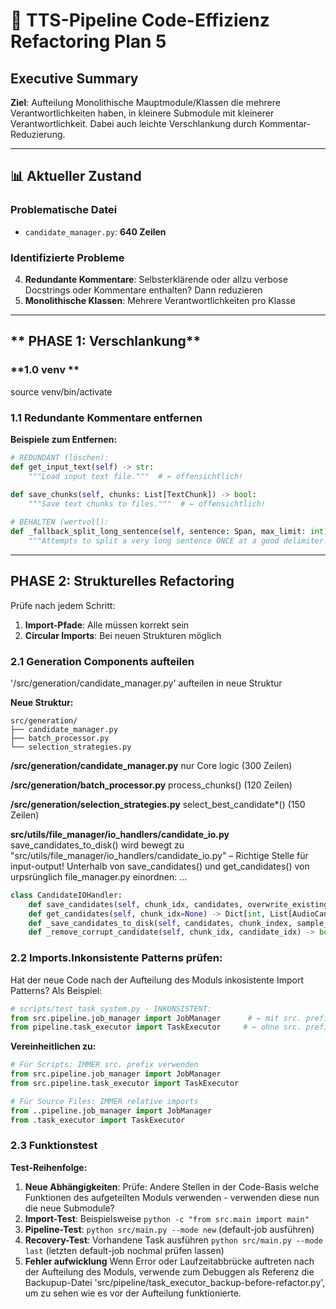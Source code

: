# 🎯 **TTS-Pipeline Code-Effizienz Refactoring Plan 5**

## **Executive Summary**

**Ziel**: Aufteilung Monolithische Mauptmodule/Klassen die mehrere Verantwortlichkeiten haben, in kleinere Submodule mit kleinerer Verantwortlichkeit. Dabei auch leichte Verschlankung durch Kommentar-Reduzierung.

---

## **📊 Aktueller Zustand**

### **Problematische Datei**
- `candidate_manager.py`: **640 Zeilen** 


### **Identifizierte Probleme**
4. **Redundante Kommentare**: Selbsterklärende oder allzu verbose Docstrings oder Kommentare enthalten? Dann reduzieren
5. **Monolithische Klassen**: Mehrere Verantwortlichkeiten pro Klasse

---

## ** PHASE 1: Verschlankung**

### **1.0 venv **
source venv/bin/activate

### **1.1 Redundante Kommentare entfernen**

**Beispiele zum Entfernen:**
```python
# REDUNDANT (löschen):
def get_input_text(self) -> str:
    """Load input text file."""  # ← offensichtlich!
    
def save_chunks(self, chunks: List[TextChunk]) -> bool:
    """Save text chunks to files."""  # ← offensichtlich!

# BEHALTEN (wertvoll):
def _fallback_split_long_sentence(self, sentence: Span, max_limit: int) -> List[str]:
    """Attempts to split a very long sentence ONCE at a good delimiter..."""  # ← erklärt Algorithmus
```
---

## **PHASE 2: Strukturelles Refactoring**

Prüfe nach jedem Schritt:
1. **Import-Pfade**: Alle müssen korrekt sein 
2. **Circular Imports**: Bei neuen Strukturen möglich


### **2.1 Generation Components aufteilen**

'/src/generation/candidate_manager.py' aufteilen in neue Struktur

**Neue Struktur:**
```
src/generation/
├── candidate_manager.py         
├── batch_processor.py         
└── selection_strategies.py      
```

**/src/generation/candidate_manager.py**
nur Core logic (300 Zeilen) 

**/src/generation/batch_processor.py**
process_chunks() (120 Zeilen)

**/src/generation/selection_strategies.py**
select_best_candidate*() (150 Zeilen)

**src/utils/file_manager/io_handlers/candidate_io.py**
save_candidates_to_disk() wird bewegt zu "src/utils/file_manager/io_handlers/candidate_io.py" – Richtige Stelle für input-output! Unterhalb von save_candidates() und get_candidates() von urpsrünglich file_manager.py einordnen:
...
```python
class CandidateIOHandler:
    def save_candidates(self, chunk_idx, candidates, overwrite_existing=False) -> bool
    def get_candidates(self, chunk_idx=None) -> Dict[int, List[AudioCandidate]]
    def _save_candidates_to_disk(self, candidates, chunk_index, sample_rate) -> List[str]  # von candidate_manager! Nicht von file_manager
    def _remove_corrupt_candidate(self, chunk_idx, candidate_idx) -> bool
```

### **2.2 Imports.Inkonsistente Patterns prüfen:**

Hat der neue Code nach der Aufteilung des Moduls inkosistente Import Patterns? 
Als Beispiel:

```python
# scripts/test_task_system.py - INKONSISTENT:
from src.pipeline.job_manager import JobManager      # ← mit src. prefix
from pipeline.task_executor import TaskExecutor     # ← ohne src. prefix
```

**Vereinheitlichen zu:**
```python
# Für Scripts: IMMER src. prefix verwenden
from src.pipeline.job_manager import JobManager
from src.pipeline.task_executor import TaskExecutor

# Für Source Files: IMMER relative imports
from ..pipeline.job_manager import JobManager
from .task_executor import TaskExecutor
```


### **2.3 Funktionstest**

**Test-Reihenfolge:**
1. **Neue Abhängigkeiten**: Prüfe: Andere Stellen in der Code-Basis welche Funktionen des aufgeteilten Moduls verwenden - verwenden diese nun die neue Submodule?
2. **Import-Test**: Beispielsweise `python -c "from src.main import main"`
3. **Pipeline-Test**: `python src/main.py --mode new` (default-job ausführen)
4. **Recovery-Test**: Vorhandene Task ausführen `python src/main.py --mode last` (letzten default-job nochmal prüfen lassen)
5. **Fehler aufwicklung** Wenn Error oder Laufzeitabbrücke auftreten nach der Aufteilung des Moduls, verwende zum Debuggen als Referenz die Backupup-Datei 'src/pipeline/task_executor_backup-before-refactor.py', um zu sehen wie es vor der Aufteilung funktionierte.
